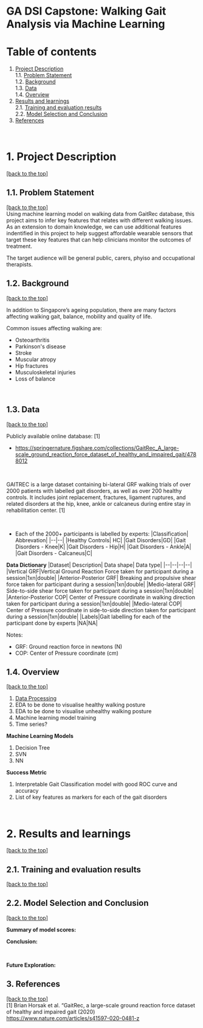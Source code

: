 # GA DSI Capstone: Walking Gait Analysis via Machine Learning

# Table of contents
1. [Project Description](#1-project-description) <br>
    1.1. [Problem Statement](#11-problem-statement) <br>
    1.2. [Background](#12-background) <br>
    1.3. [Data](#13-data)  <br>
    1.4. [Overview](#14-overview)  <br>
2. [Results and learnings](#2-results-and-learnings) <br>
    2.1. [Training and evaluation results](#21-training-and-evaluation-results) <br>
    2.2. [Model Selection and Conclusion](#22-model-selection-and-conclusion) <br>
3. [References](#3-references) <br>
<br>

# 1. Project Description
[[back to the top]](#table-of-contents) <br>

## 1.1. Problem Statement ##
[[back to the top]](#table-of-contents) <br>
Using machine learning model on walking data from GaitRec database, this project aims to infer key features that relates with different walking issues. As an extension to domain knowledge, we can use additional features indentified in this project to help suggest affordable wearable sensors that target these key features that can help clinicians monitor the outcomes of treatment. <br>

The target audience will be general public, carers, phyiso and occupational therapists. <br>

## 1.2. Background ##
[[back to the top]](#table-of-contents) <br>

In addition to Singapore’s ageing population, there are many factors affecting walking gait, balance, mobility and quality of life. <br>

Common issues affecting walking are: <br>
* Osteoarthritis
* Parkinson's disease
* Stroke
* Muscular atropy
* Hip fractures 
* Musculoskeletal injuries
* Loss of balance

<br>

## 1.3. Data ##    
[[back to the top]](#table-of-contents) <br>

Publicly available online database: [1]
* https://springernature.figshare.com/collections/GaitRec_A_large-scale_ground_reaction_force_dataset_of_healthy_and_impaired_gait/4788012 

<br>
    
GAITREC is a large dataset containing bi-lateral GRF walking trials of over 2000 patients with labelled gait disorders, as well as over 200 healthy controls.
It includes joint replacement, fractures, ligament ruptures, and related disorders at the hip, knee, ankle or calcaneus during entire stay in rehabilitation center. [1]

<br>

* Each of the 2000+ participants is labelled by experts: 
|Classification| Abbrevation|
|--|--|
|Healthy Controls| HC|
|Gait Disorders|GD|
|Gait Disorders - Knee|K|
|Gait Disorders - Hip|H|
|Gait Disorders - Ankle|A|
|Gait Disorders - Calcaneus|C|


**Data Dictionary** 
|Dataset| Description| Data shape| Data type|
|--|--|--|--|
|Vertical GRF|Vertical Ground Reaction Force taken for participant during a session|1xn|double|
|Anterior-Posterior GRF| Breaking and propulsive shear force taken for participant during a session|1xn|double|
|Medio-lateral GRF| Side-to-side shear force taken for participant during a session|1xn|double|
|Anterior-Posterior COP| Center of Pressure coordinate in walking direction taken for participant during a session|1xn|double|
|Medio-lateral COP| Center of Pressure coordinate in side-to-side direction taken for participant during a session|1xn|double|
|Labels|Gait labelling for each of the participant done by experts |NA|NA|

Notes:<br>
* GRF: Ground reaction force in newtons (N)
* COP: Center of Pressure coordinate (cm)

## 1.4. Overview ##    
[[back to the top]](#table-of-contents)

1. [Data Processing](./code/1_Data_Processing.ipynb)
2. EDA to be done to visualise healthy walking posture
3. EDA to be done to visualise unhealthy walking posture
4. Machine learning model training
5. Time series?


**Machine Learning Models**
1. Decision Tree
2. SVN
3. NN


**Success Metric**
1. Interpretable Gait Classification model with good ROC curve and accuracy
2. List of key features as markers for each of the gait disorders

<br>

# 2. Results and learnings
[[back to the top]](#table-of-contents) <br>

## 2.1. Training and evaluation results ##
[[back to the top]](#table-of-contents) <br>

## 2.2. Model Selection and Conclusion ##
[[back to the top]](#table-of-contents) <br>

**Summary of model scores:**

**Conclusion:**

<br>

**Future Exploration:** <br>

## 3. References ##
[[back to the top]](#table-of-contents) <br>
[1] Brian Horsak et al. “GaitRec, a large-scale ground reaction force dataset of healthy and impaired gait (2020) https://www.nature.com/articles/s41597-020-0481-z

<br>


